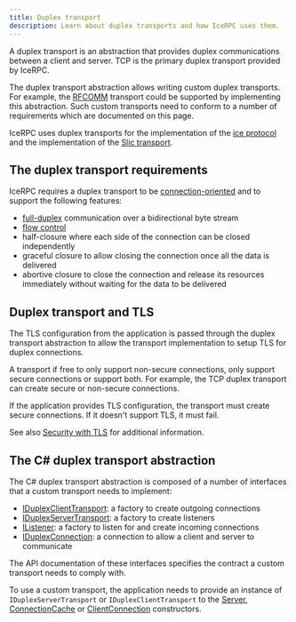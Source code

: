 ```yaml
---
title: Duplex transport
description: Learn about duplex transports and how IceRPC uses them.
---
```


A duplex transport is an abstraction that provides duplex communications between a client and server. TCP is the primary
duplex transport provided by IceRPC.

The duplex transport abstraction allows writing custom duplex transports. For example, the [RFCOMM][rfcomm] transport
could be supported by implementing this abstraction. Such custom transports need to conform to a number of requirements
which are documented on this page.

IceRPC uses duplex transports for the implementation of the [ice protocol][ice-protocol] and the implementation of the
[Slic transport][slic-transport].

## The duplex transport requirements

IceRPC requires a duplex transport to be [connection-oriented] and to support the following features:
- [full-duplex] communication over a bidirectional byte stream
- [flow control][flow-control]
- half-closure where each side of the connection can be closed independently
- graceful closure to allow closing the connection once all the data is delivered
- abortive closure to close the connection and release its resources immediately without waiting for the data to be
  delivered

## Duplex transport and TLS

The TLS configuration from the application is passed through the duplex transport abstraction to allow the transport
implementation to setup TLS for duplex connections.

A transport if free to only support non-secure connections, only support secure connections or support both. For
example, the TCP duplex transport can create secure or non-secure connections.

If the application provides TLS configuration, the transport must create secure connections. If it doesn't support TLS,
it must fail.

See also [Security with TLS](../connection/security-with-tls) for additional information.

## The C# duplex transport abstraction

The C# duplex transport abstraction is composed of a number of interfaces that a custom transport needs to implement:
- [IDuplexClientTransport][duplex-client-transport]: a factory to create outgoing connections
- [IDuplexServerTransport][duplex-server-transport]: a factory to create listeners
- [IListener<IDuplexConnection>][duplex-listener]: a factory to listen for and create incoming connections
- [IDuplexConnection][duplex-connection]: a connection to allow a client and server to communicate

The API documentation of these interfaces specifies the contract a custom transport needs to comply with.

To use a custom transport, the application needs to provide an instance of `IDuplexServerTransport` or
`IDuplexClientTransport` to the [Server][server], [ConnectionCache][connection-cache] or
[ClientConnection][client-connection] constructors.

[rfcomm]: https://en.wikipedia.org/wiki/List_of_Bluetooth_protocols#Radio_frequency_communication_(RFCOMM)
[connection-oriented]: https://en.wikipedia.org/wiki/Connection-oriented_communication
[full-duplex]: https://en.wikipedia.org/wiki/Duplex_(telecommunications)#Full_duplex
[flow-control]: https://en.wikipedia.org/wiki/Flow_control_(data)
[ice-protocol]: ../protocols-and-transports/ice-duplex-transports
[slic-transport]: ../slic-transport
[multiplexed-transport]: multiplexed-transport
[duplex-client-transport]: csharp:IceRpc.Transports.IDuplexClientTransport
[duplex-server-transport]: csharp:IceRpc.Transports.IDuplexServerTransport
[duplex-listener]: csharp:IceRpc.Transports.IListener-1
[duplex-connection]: csharp:IceRpc.Transports.IDuplexConnection
[server]: csharp:IceRpc.Server
[connection-cache]: csharp:IceRpc.ConnectionCache
[client-connection]: csharp:IceRpc.ClientConnection
